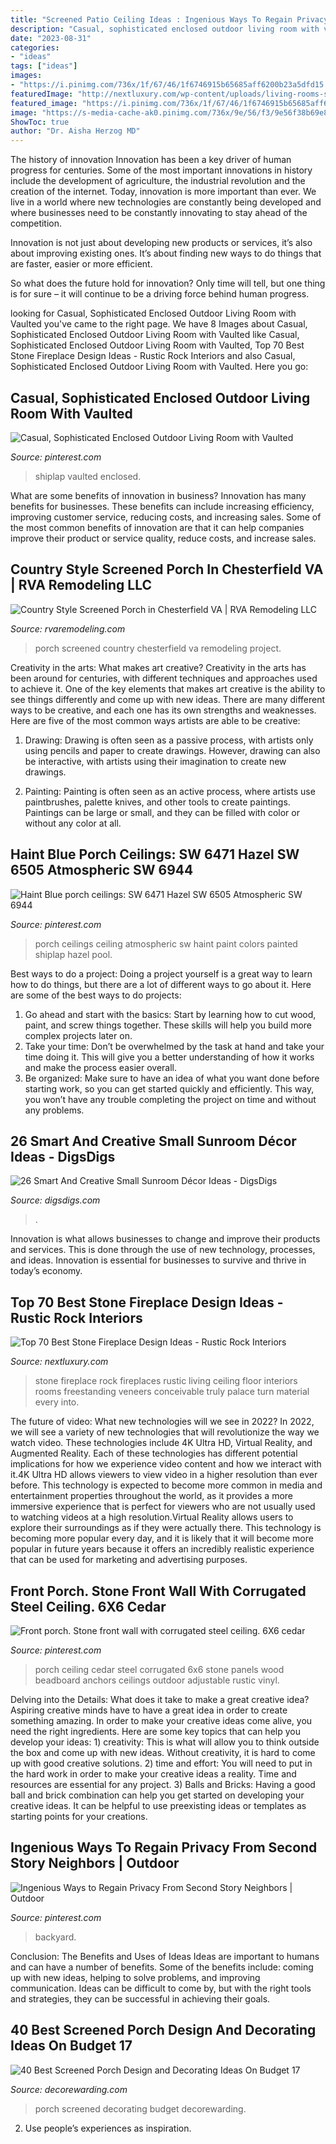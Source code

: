```yaml
---
title: "Screened Patio Ceiling Ideas : Ingenious Ways To Regain Privacy From Second Story Neighbors"
description: "Casual, sophisticated enclosed outdoor living room with vaulted"
date: "2023-08-31"
categories:
- "ideas"
tags: ["ideas"]
images:
- "https://i.pinimg.com/736x/1f/67/46/1f6746915b65685aff6200b23a5dfd15.jpg"
featuredImage: "http://nextluxury.com/wp-content/uploads/living-rooms-stone-fireplace-design-floor-to-ceiling-ideas.jpg"
featured_image: "https://i.pinimg.com/736x/1f/67/46/1f6746915b65685aff6200b23a5dfd15.jpg"
image: "https://s-media-cache-ak0.pinimg.com/736x/9e/56/f3/9e56f38b69e8540d22620ba995692ff3--blue-porch-ceiling-blue-ceilings.jpg"
ShowToc: true
author: "Dr. Aisha Herzog MD"
---
```



The history of innovation
Innovation has been a key driver of human progress for centuries. Some of the most important innovations in history include the development of agriculture, the industrial revolution and the creation of the internet.
Today, innovation is more important than ever. We live in a world where new technologies are constantly being developed and where businesses need to be constantly innovating to stay ahead of the competition.

Innovation is not just about developing new products or services, it’s also about improving existing ones. It’s about finding new ways to do things that are faster, easier or more efficient.

So what does the future hold for innovation? Only time will tell, but one thing is for sure – it will continue to be a driving force behind human progress.

	

		
looking for Casual, Sophisticated Enclosed Outdoor Living Room with Vaulted you've came to the right page. We have 8 Images about Casual, Sophisticated Enclosed Outdoor Living Room with Vaulted like Casual, Sophisticated Enclosed Outdoor Living Room with Vaulted, Top 70 Best Stone Fireplace Design Ideas - Rustic Rock Interiors and also Casual, Sophisticated Enclosed Outdoor Living Room with Vaulted. Here you go:
		
    
## Casual, Sophisticated Enclosed Outdoor Living Room With Vaulted

<img loading=lazy src="https://i.pinimg.com/736x/0c/45/ce/0c45cee244ee84f9b231a7ac22a5f45f.jpg" onerror="this.onerror=null;this.src='https://tse1.mm.bing.net/th?id=OIP.YlS-AL4FtCTASV2Er8wZZgHaLH&amp;pid=15.1';" alt="Casual, Sophisticated Enclosed Outdoor Living Room with Vaulted">

_Source: pinterest.com_

>shiplap vaulted enclosed. 

	

What are some benefits of innovation in business?
Innovation has many benefits for businesses. These benefits can include increasing efficiency, improving customer service, reducing costs, and increasing sales. Some of the most common benefits of innovation are that it can help companies improve their product or service quality, reduce costs, and increase sales.

    
## Country Style Screened Porch In Chesterfield VA | RVA Remodeling LLC

<img loading=lazy src="http://rvaremodeling.com/sites/default/files/project-images/country-style-screened-porch-2.jpg" onerror="this.onerror=null;this.src='https://tse3.mm.bing.net/th?id=OIP.g2ig7_67B765NUe7hpdu5wHaE8&amp;pid=15.1';" alt="Country Style Screened Porch in Chesterfield VA | RVA Remodeling LLC">

_Source: rvaremodeling.com_

>porch screened country chesterfield va remodeling project. 

	

Creativity in the arts: What makes art creative?
Creativity in the arts has been around for centuries, with different techniques and approaches used to achieve it. One of the key elements that makes art creative is the ability to see things differently and come up with new ideas. There are many different ways to be creative, and each one has its own strengths and weaknesses. Here are five of the most common ways artists are able to be creative: 
1. Drawing: Drawing is often seen as a passive process, with artists only using pencils and paper to create drawings. However, drawing can also be interactive, with artists using their imagination to create new drawings.

2. Painting: Painting is often seen as an active process, where artists use paintbrushes, palette knives, and other tools to create paintings. Paintings can be large or small, and they can be filled with color or without any color at all.

    
## Haint Blue Porch Ceilings: SW 6471 Hazel SW 6505 Atmospheric SW 6944

<img loading=lazy src="https://s-media-cache-ak0.pinimg.com/736x/9e/56/f3/9e56f38b69e8540d22620ba995692ff3--blue-porch-ceiling-blue-ceilings.jpg" onerror="this.onerror=null;this.src='https://tse3.mm.bing.net/th?id=OIP.kun5SyA8f5MXG3W-8s3_TgHaJ4&amp;pid=15.1';" alt="Haint Blue porch ceilings: SW 6471 Hazel SW 6505 Atmospheric SW 6944">

_Source: pinterest.com_

>porch ceilings ceiling atmospheric sw haint paint colors painted shiplap hazel pool. 

	

Best ways to do a project:
Doing a project yourself is a great way to learn how to do things, but there are a lot of different ways to go about it. Here are some of the best ways to do projects: 
1. Go ahead and start with the basics: Start by learning how to cut wood, paint, and screw things together. These skills will help you build more complex projects later on. 
2. Take your time: Don’t be overwhelmed by the task at hand and take your time doing it. This will give you a better understanding of how it works and make the process easier overall. 
3. Be organized: Make sure to have an idea of what you want done before starting work, so you can get started quickly and efficiently. This way, you won’t have any trouble completing the project on time and without any problems.

    
## 26 Smart And Creative Small Sunroom Décor Ideas - DigsDigs

<img loading=lazy src="https://www.digsdigs.com/photos/smart-and-creative-small-sunroom-decor-ideas-13.jpg" onerror="this.onerror=null;this.src='https://tse4.mm.bing.net/th?id=OIP.wsGvcBqgMRoGWp-mI36EngHaJ3&amp;pid=15.1';" alt="26 Smart And Creative Small Sunroom Décor Ideas - DigsDigs">

_Source: digsdigs.com_

>. 

	

Innovation is what allows businesses to change and improve their products and services. This is done through the use of new technology, processes, and ideas. Innovation is essential for businesses to survive and thrive in today’s economy.

    
## Top 70 Best Stone Fireplace Design Ideas - Rustic Rock Interiors

<img loading=lazy src="http://nextluxury.com/wp-content/uploads/living-rooms-stone-fireplace-design-floor-to-ceiling-ideas.jpg" onerror="this.onerror=null;this.src='https://tse3.mm.bing.net/th?id=OIP.f4H1U12BHkVW-LPDvmAzLQHaLH&amp;pid=15.1';" alt="Top 70 Best Stone Fireplace Design Ideas - Rustic Rock Interiors">

_Source: nextluxury.com_

>stone fireplace rock fireplaces rustic living ceiling floor interiors rooms freestanding veneers conceivable truly palace turn material every into. 

	

The future of video: What new technologies will we see in 2022?
In 2022, we will see a variety of new technologies that will revolutionize the way we watch video. These technologies include 4K Ultra HD, Virtual Reality, and Augmented Reality. Each of these technologies has different potential implications for how we experience video content and how we interact with it.4K Ultra HD allows viewers to view video in a higher resolution than ever before. This technology is expected to become more common in media and entertainment properties throughout the world, as it provides a more immersive experience that is perfect for viewers who are not usually used to watching videos at a high resolution.Virtual Reality allows users to explore their surroundings as if they were actually there. This technology is becoming more popular every day, and it is likely that it will become more popular in future years because it offers an incredibly realistic experience that can be used for marketing and advertising purposes.

    
## Front Porch. Stone Front Wall With Corrugated Steel Ceiling. 6X6 Cedar

<img loading=lazy src="https://i.pinimg.com/736x/ce/42/c5/ce42c52f89e5fb23046c995e3b9ea393--cedar-posts-anchors.jpg" onerror="this.onerror=null;this.src='https://tse3.mm.bing.net/th?id=OIP.TlBYM9xvYrsh8BzRggM3eQHaLH&amp;pid=15.1';" alt="Front porch. Stone front wall with corrugated steel ceiling. 6X6 cedar">

_Source: pinterest.com_

>porch ceiling cedar steel corrugated 6x6 stone panels wood beadboard anchors ceilings outdoor adjustable rustic vinyl. 

	

Delving into the Details: What does it take to make a great creative idea?
Aspiring creative minds have to have a great idea in order to create something amazing. In order to make your creative ideas come alive, you need the right ingredients. Here are some key topics that can help you develop your ideas: 1) creativity: This is what will allow you to think outside the box and come up with new ideas. Without creativity, it is hard to come up with good creative solutions. 2) time and effort: You will need to put in the hard work in order to make your creative ideas a reality. Time and resources are essential for any project. 3) Balls and Bricks: Having a good ball and brick combination can help you get started on developing your creative ideas. It can be helpful to use preexisting ideas or templates as starting points for your creations.

    
## Ingenious Ways To Regain Privacy From Second Story Neighbors | Outdoor

<img loading=lazy src="https://i.pinimg.com/736x/1f/67/46/1f6746915b65685aff6200b23a5dfd15.jpg" onerror="this.onerror=null;this.src='https://tse2.mm.bing.net/th?id=OIP.7wHfgye8gWh0szWFJoFZEgHaLD&amp;pid=15.1';" alt="Ingenious Ways to Regain Privacy From Second Story Neighbors | Outdoor">

_Source: pinterest.com_

>backyard. 

	

Conclusion: The Benefits and Uses of Ideas
Ideas are important to humans and can have a number of benefits. Some of the benefits include: coming up with new ideas, helping to solve problems, and improving communication. Ideas can be difficult to come by, but with the right tools and strategies, they can be successful in achieving their goals.

    
## 40 Best Screened Porch Design And Decorating Ideas On Budget 17

<img loading=lazy src="https://i0.wp.com/decorewarding.com/wp-content/uploads/2019/03/40-Best-Screened-Porch-Design-and-Decorating-Ideas-On-Budget-17.jpg?fit=948%2C1424&amp;ssl=1" onerror="this.onerror=null;this.src='https://tse4.mm.bing.net/th?id=OIP.8oYLuq78qVrZd54OCr9tqAHaLI&amp;pid=15.1';" alt="40 Best Screened Porch Design and Decorating Ideas On Budget 17">

_Source: decorewarding.com_

>porch screened decorating budget decorewarding. 

	

2. Use people’s experiences as inspiration.

